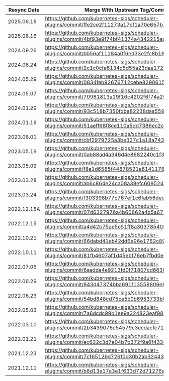 | Resync Date | Merge With Upstream Tag/Commit                                                                       | Author      |
|-------------|------------------------------------------------------------------------------------------------------|-------------|
| 2025.06.16  | https://github.com/kubernetes-sigs/scheduler-plugins/commit/ffe2ce2f11273a17cf1a70e657b77ee03ac2f270 | shajmakh    | cherrypick
| 2025.06.16  | https://github.com/kubernetes-sigs/scheduler-plugins/commit/4bf93e9f74bf41374a4342215ac88116b91c760a | shajmakh    | cherrypick
| 2024.09.26  | https://github.com/kubernetes-sigs/scheduler-plugins/commit/bb56af11184a0f6ed33e2fc8b189a5b1ccfc60e4 | ffromani    |
| 2024.06.24  | https://github.com/kubernetes-sigs/scheduler-plugins/commit/2c1c0cfe6134c5d55a23dae1726264664a943f4b | ffromani    |
| 2024.05.29  | https://github.com/kubernetes-sigs/scheduler-plugins/commit/0834feb92676712cebe8290615ce1c47537fe078 | ffromani    |
| 2024.05.07  | https://github.com/kubernetes-sigs/scheduler-plugins/commit/70981813a19f16c4202f6f74a2525bf917b63685 | ffromani    |
| 2024.01.29  | https://github.com/kubernetes-sigs/scheduler-plugins/commit/93c518b7350fdba82238daa559cb0c11a9353e87 | ffromani    |
| 2024.01.19  | https://github.com/kubernetes-sigs/scheduler-plugins/commit/51aeff68f8ce110a5dd7386ec2cee2275c78a0c7 | ffromani    | + cherry-picks on top
| 2023.06.01  | https://github.com/kubernetes-sigs/scheduler-plugins/commit/cbf2979725a3be327c1a18a74375e06498bd3419 | ffromani    |
| 2023.05.19  | https://github.com/kubernetes-sigs/scheduler-plugins/commit/0ab88ad4a346d4e8682240c1f3817816a4298f40 | ffromani    |
| 2023.05.09  | https://github.com/kubernetes-sigs/scheduler-plugins/commit/f8a1d6585f44878521a61411788aa4d5cb0488f0 | ffromani    |
| 2023.03.28  | https://github.com/kubernetes-sigs/scheduler-plugins/commit/ab6c864e24ca08a38efc609524ce10bce8d3db3b | ffromani    |
| 2023.03.24  | https://github.com/kubernetes-sigs/scheduler-plugins/commit/f303398b77c767ef1c6fab56ded0858a5dedbdd2 | ffromani    |
| 2022.12.15A | https://github.com/kubernetes-sigs/scheduler-plugins/commit/07d6327976a4b60662a4b5a677f15dea1f343b57 | fromanirh   |
| 2022.12.15  | https://github.com/kubernetes-sigs/scheduler-plugins/commit/a4d42b75ae5c51ff8a3037854057d7ffc81ab3f6 | fromanirh   |
| 2022.10.21  | https://github.com/kubernetes-sigs/scheduler-plugins/commit/66dabd41eb42dd6e96e1762c89cf96b4eff05bdd | fromanirh   |
| 2022.10.11  | https://github.com/kubernetes-sigs/scheduler-plugins/commit/81fb4607af1d45ebf76eb7fbd0eb7ddba7abc959 | swatisehgal |
| 2022.07.06  | https://github.com/kubernetes-sigs/scheduler-plugins/commit/6aadda4e9213fd0f71807cd6630eb8e58db740fd | swatisehgal |
| 2022.06.29  | https://github.com/kubernetes-sigs/scheduler-plugins/commit/843d47374bba691f13558806e8fddb866bfb1b9e | swatisehgal |
| 2022.06.23  | https://github.com/kubernetes-sigs/scheduler-plugins/commit/54bd848cd75ce5c0b6953733b0e477c47aa356a9 | swatisehgal |
| 2022.05.03  | https://github.com/kubernetes-sigs/scheduler-plugins/commit/7a6dcdc99b1ee9a324823eaf98718cfd9e98e805 | fromanirh   |
| 2022.03.10  | https://github.com/kubernetes-sigs/scheduler-plugins/commit/2b3439076c54579c3ecdacfc71ca00a23f1e42f8 | fromanirh   |
| 2022.01.21  | https://github.com/kubernetes-sigs/scheduler-plugins/commit/ec632c3d7e04b7b372f9a6f4338b0dbc53ef3d46 | fromanirh   |
| 2021.12.23  | https://github.com/kubernetes-sigs/scheduler-plugins/commit/7cf6512bd726f0d30b2ab32443af867a0b849da8 | fromanirh   |
| 2021.12.11  | https://github.com/kubernetes-sigs/scheduler-plugins/commit/b8d13e17a3e1f633d72d71276a3da6fecf89f2e3 | Tal-or      |

